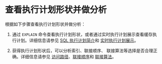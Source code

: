 查看执行计划形状并做分析 
=================================



根据如下步骤查看执行计划形状并做分析：

1. 通过 `EXPLAIN` 命令查看执行计划形状，或者通过实时执行计划展示查看缓存执行计划。详细信息请参见 [SQL 执行计划简介](/zh-CN/9.sql-tuning-guide/2.sql-execution-plan/1.introduction-to-sql-execution-plan.md)和 [实时执行计划展示](t1962412.html#topic-1962412)。

   

2. 获得执行计划形状后，可以分析索引、联接顺序、 联接算法等选择是否合理正确。详细信息请参见 [访问路径](/zh-CN/9.sql-tuning-guide/4.sql-tuning/5.query-optimization/1.access-path/1.overview-of-access-path.md)、[联接顺序](/zh-CN/9.sql-tuning-guide/4.sql-tuning/5.query-optimization/2.join-algorithm/3.join-order.md)和 [联接算法](/zh-CN/9.sql-tuning-guide/4.sql-tuning/5.query-optimization/2.join-algorithm/2.join-algorithms.md)。

   



